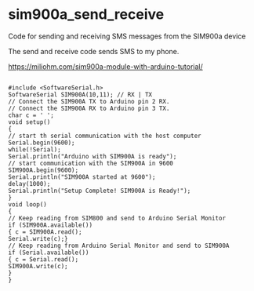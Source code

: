 # sim900a_send_receive
Code for sending and receiving SMS messages from the SIM900a device

The send and receive code sends SMS to my phone.



https://miliohm.com/sim900a-module-with-arduino-tutorial/

```

#include <SoftwareSerial.h>
SoftwareSerial SIM900A(10,11); // RX | TX
// Connect the SIM900A TX to Arduino pin 2 RX. 
// Connect the SIM900A RX to Arduino pin 3 TX. 
char c = ' ';
void setup() 
{
// start th serial communication with the host computer
Serial.begin(9600);
while(!Serial);
Serial.println("Arduino with SIM900A is ready");
// start communication with the SIM900A in 9600
SIM900A.begin(9600); 
Serial.println("SIM900A started at 9600");
delay(1000);
Serial.println("Setup Complete! SIM900A is Ready!");
}
void loop()
{
// Keep reading from SIM800 and send to Arduino Serial Monitor
if (SIM900A.available())
{ c = SIM900A.read();
Serial.write(c);}
// Keep reading from Arduino Serial Monitor and send to SIM900A
if (Serial.available())
{ c = Serial.read();
SIM900A.write(c); 
}
}
```
